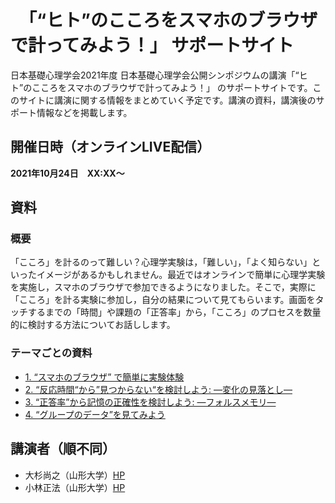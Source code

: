 # 　「“ヒト”のこころをスマホのブラウザで計ってみよう！」 サポートサイト

日本基礎心理学会2021年度 日本基礎心理学会公開シンポジウムの講演「“ヒト”のこころをスマホのブラウザで計ってみよう！」 のサポートサイトです。このサイトに講演に関する情報をまとめていく予定です。講演の資料，講演後のサポート情報などを掲載します。

## 開催日時（オンラインLIVE配信）

**2021年10月24日　XX:XX〜**

## 資料

### 概要
「こころ」を計るのって難しい？心理学実験は，「難しい」，「よく知らない」といったイメージがあるかもしれません。最近ではオンラインで簡単に心理学実験を実施し，スマホのブラウザで参加できるようになりました。そこで，実際に「こころ」を計る実験に参加し，自分の結果について見てもらいます。画面をタッチするまでの「時間」や課題の「正答率」から，「こころ」のプロセスを数量的に検討する方法についてお話しします。

### テーマごとの資料
 * [1. “スマホのブラウザ” で簡単に実験体験](./introduction.md)
 * [2. “反応時間“から”見つからない“を検討しよう: ―変化の見落とし―](./cb.md)
 * [3. “正答率”から記憶の正確性を検討しよう: ―フォルスメモリ―](./fm.md)
 * [4. “グループのデータ”を見てみよう](./conclusion.md)


## 講演者（順不同）
 * 大杉尚之（山形大学）[HP](http://tosugi2010.sakura.ne.jp/index.html)
 * 小林正法（山形大学）[HP](https://mklab.info/)
